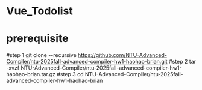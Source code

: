 # Vue_Todolist

# prerequisite
#step 1
git clone --recursive
 https://github.com/NTU-Advanced-Compiler/ntu-2025fall-advanced-compiler-hw1-haohao-brian.git
#step 2
tar -xvzf NTU-Advanced-Compiler/ntu-2025fall-advanced-compiler-hw1-haohao-brian.tar.gz
#step 3
cd NTU-Advanced-Compiler/ntu-2025fall-advanced-compiler-hw1-haohao-brian
